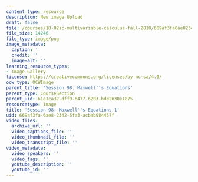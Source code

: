 ```yaml
---
content_type: resource
description: New image Upload
draft: false
file: /courses/18-02sc-multivariable-calculus-fall-2010/669af3fa6ae823425fa3acbab984457f_MIT18_02SC_L33Brds_6.png
file_size: 14246
file_type: image/png
image_metadata:
  caption: ''
  credit: ''
  image-alt: ''
learning_resource_types:
- Image Gallery
license: https://creativecommons.org/licenses/by-nc-sa/4.0/
ocw_type: OCWImage
parent_title: 'Session 98: Maxwell''s Equations'
parent_type: CourseSection
parent_uid: 61a1ca32-dff9-6477-6203-bdd2b30e1875
resourcetype: Image
title: 'Session 98: Maxwell''s Equations 1'
uid: 669af3fa-6ae8-2342-5fa3-acbab984457f
video_files:
  archive_url: ''
  video_captions_file: ''
  video_thumbnail_file: ''
  video_transcript_file: ''
video_metadata:
  video_speakers: ''
  video_tags: ''
  youtube_description: ''
  youtube_id: ''
---
```


